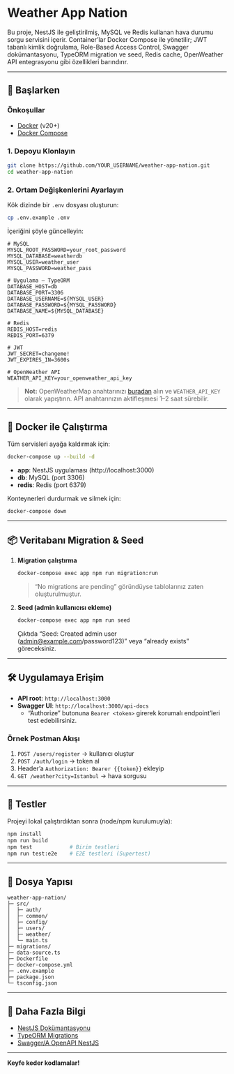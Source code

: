 # Weather App Nation

Bu proje, NestJS ile geliştirilmiş, MySQL ve Redis kullanan hava durumu sorgu servisini içerir. Container’lar Docker Compose ile yönetilir; JWT tabanlı kimlik doğrulama, Role-Based Access Control, Swagger dokümantasyonu, TypeORM migration ve seed, Redis cache, OpenWeather API entegrasyonu gibi özellikleri barındırır.

---

## 🚀 Başlarken

### Önkoşullar

- [Docker](https://docs.docker.com/get-docker/) (v20+)
- [Docker Compose](https://docs.docker.com/compose/install/)

### 1. Depoyu Klonlayın

```bash
git clone https://github.com/YOUR_USERNAME/weather-app-nation.git
cd weather-app-nation
```

### 2. Ortam Değişkenlerini Ayarlayın

Kök dizinde bir `.env` dosyası oluşturun:

```bash
cp .env.example .env
```

İçeriğini şöyle güncelleyin:

```dotenv
# MySQL
MYSQL_ROOT_PASSWORD=your_root_password
MYSQL_DATABASE=weatherdb
MYSQL_USER=weather_user
MYSQL_PASSWORD=weather_pass

# Uygulama — TypeORM
DATABASE_HOST=db
DATABASE_PORT=3306
DATABASE_USERNAME=${MYSQL_USER}
DATABASE_PASSWORD=${MYSQL_PASSWORD}
DATABASE_NAME=${MYSQL_DATABASE}

# Redis
REDIS_HOST=redis
REDIS_PORT=6379

# JWT
JWT_SECRET=changeme!
JWT_EXPIRES_IN=3600s

# OpenWeather API
WEATHER_API_KEY=your_openweather_api_key
```

> **Not:** OpenWeatherMap anahtarınızı [buradan](https://openweathermap.org/) alın ve `WEATHER_API_KEY` olarak yapıştırın. API anahtarınızın aktifleşmesi 1–2 saat sürebilir.

---

## 🐳 Docker ile Çalıştırma

Tüm servisleri ayağa kaldırmak için:

```bash
docker-compose up --build -d
```

- **app**: NestJS uygulaması (http://localhost:3000)  
- **db**: MySQL (port 3306)  
- **redis**: Redis (port 6379)  

Konteynerleri durdurmak ve silmek için:

```bash
docker-compose down
```

---

## 📦 Veritabanı Migration & Seed

1. **Migration çalıştırma**

   ```bash
   docker-compose exec app npm run migration:run
   ```

   > “No migrations are pending” göründüyse tablolarınız zaten oluşturulmuştur.

2. **Seed (admin kullanıcısı ekleme)**

   ```bash
   docker-compose exec app npm run seed
   ```

   Çıktıda “Seed: Created admin user (admin@example.com/password123)” veya “already exists” göreceksiniz.

---

## 🛠️ Uygulamaya Erişim

- **API root**: `http://localhost:3000`  
- **Swagger UI**: `http://localhost:3000/api-docs`  
  - “Authorize” butonuna `Bearer <token>` girerek korumalı endpoint’leri test edebilirsiniz.  

### Örnek Postman Akışı

1. `POST /users/register` → kullanıcı oluştur  
2. `POST /auth/login` → token al  
3. Header’a `Authorization: Bearer {{token}}` ekleyip  
4. `GET /weather?city=Istanbul` → hava sorgusu  

---

## 🧪 Testler

Projeyi lokal çalıştırdıktan sonra (node/npm kurulumuyla):

```bash
npm install
npm run build
npm test            # Birim testleri
npm run test:e2e    # E2E testleri (Supertest)
```

---

## 📂 Dosya Yapısı

```
weather-app-nation/
├─ src/
│  ├─ auth/
│  ├─ common/
│  ├─ config/
│  ├─ users/
│  ├─ weather/
│  └─ main.ts
├─ migrations/
├─ data-source.ts
├─ Dockerfile
├─ docker-compose.yml
├─ .env.example
├─ package.json
└─ tsconfig.json
```

---

## 📖 Daha Fazla Bilgi

- [NestJS Dokümantasyonu](https://docs.nestjs.com/)  
- [TypeORM Migrations](https://typeorm.io/migrations)  
- [Swagger/A OpenAPI NestJS](https://docs.nestjs.com/openapi/introduction)  

---

**Keyfe keder kodlamalar!**
